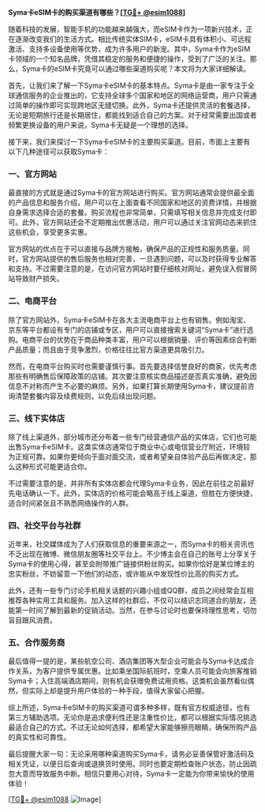 **Syma卡eSIM卡的购买渠道有哪些？[[TG💪+ @esim1088](https://t.me/s/esim1088)]**

随着科技的发展，智能手机的功能越来越强大，而eSIM卡作为一项新兴技术，正在逐渐改变我们的生活方式。相比传统实体SIM卡，eSIM卡具有体积小、可远程激活、支持多设备使用等优势，成为许多用户的新宠。其中，Syma卡作为eSIM卡领域的一个知名品牌，凭借其稳定的服务和便捷的操作，受到了广泛的关注。那么，Syma卡的eSIM卡究竟可以通过哪些渠道购买呢？本文将为大家详细解读。

首先，让我们来了解一下Syma卡eSIM卡的基本特点。Syma卡是由一家专注于全球通信服务的企业推出的，它支持全球多个国家和地区的网络运营商，用户只需通过简单的操作即可实现跨地区无缝切换。此外，Syma卡还提供灵活的套餐选择，无论是短期旅行还是长期居住，都能找到适合自己的方案。对于经常需要出国或者频繁更换设备的用户来说，Syma卡无疑是一个理想的选择。

接下来，我们来探讨一下Syma卡eSIM卡的主要购买渠道。目前，市面上主要有以下几种途径可以获取Syma卡：

### 一、官方网站

最直接的方式就是通过Syma卡的官方网站进行购买。官方网站通常会提供最全面的产品信息和服务介绍，用户可以在上面查看不同国家和地区的资费详情，并根据自身需求选择合适的套餐。购买流程也非常简单，只需填写相关信息并完成支付即可。此外，官方网站还会不定期推出优惠活动，用户可以通过关注官网动态来抓住这些机会，享受更多实惠。

官方网站的优点在于可以直接与品牌方接触，确保产品的正规性和服务质量。同时，官方网站提供的售后服务也相对完善，一旦遇到问题，可以及时获得专业解答和支持。不过需要注意的是，在访问官方网站时要仔细核对网址，避免误入假冒网站导致财产损失。

### 二、电商平台

除了官方网站外，Syma卡eSIM卡在各大主流电商平台上也有销售。例如淘宝、京东等平台都设有专门的店铺或专区，用户可以直接搜索关键词“Syma卡”进行选购。电商平台的优势在于商品种类丰富，用户可以根据销量、评价等因素综合判断产品质量；而且由于竞争激烈，价格往往比官方渠道更具吸引力。

然而，在电商平台购买时也需要谨慎行事。首先要选择信誉良好的商家，优先考虑那些有明确售后保障政策的店铺。其次要注意核实商品描述是否真实准确，避免因信息不对称而产生不必要的麻烦。另外，如果打算长期使用Syma卡，建议提前咨询清楚套餐内容及续费规则，以免后续出现问题。

### 三、线下实体店

除了线上渠道外，部分城市还分布着一些专门经营通信产品的实体店，它们也可能出售Syma卡eSIM卡。这类实体店通常位于商业中心或电信营业厅附近，环境较为正规可靠。如果你更倾向于面对面交流，或者希望亲自体验产品后再做决定，那么这种形式可能更适合你。

不过需要注意的是，并非所有实体店都会代理Syma卡业务，因此在前往之前最好先电话确认一下。此外，实体店的价格可能会略高于线上渠道，但胜在方便快捷，适合时间紧张且不熟悉网络操作的人群。

### 四、社交平台与社群

近年来，社交媒体成为了人们获取信息的重要来源之一，而Syma卡的相关资讯也不乏出现在微博、微信朋友圈等社交平台上。不少博主会在自己的账号上分享关于Syma卡的使用心得，甚至会附带推广链接供粉丝购买。如果你恰好是某位博主的忠实粉丝，不妨留意一下他们的动态，或许能从中发现性价比高的购买方式。

此外，还有一些专门讨论手机相关话题的兴趣小组或QQ群，成员之间经常会互相推荐各种实用工具和服务。加入这样的社群后，不仅可以结识志同道合的朋友，还能第一时间了解到最新的促销活动。当然，在参与讨论时也要保持理性思考，切勿盲目跟风消费。

### 五、合作服务商

最后值得一提的是，某些航空公司、酒店集团等大型企业可能会与Syma卡达成合作关系，为客户提供专属优惠。比如乘坐国际航班时，空乘人员可能会向旅客推销Syma卡；入住高端酒店期间，则有机会获赠免费试用资格。这类机会虽然看似偶然，但实际上却是提升用户体验的一种手段，值得大家留心把握。

综上所述，Syma卡eSIM卡的购买渠道可谓多种多样，既有官方权威途径，也有第三方辅助选项。无论你是追求便利性还是注重性价比，都可以根据实际情况挑选最适合自己的方式。不过无论如何选择，都希望大家能够擦亮眼睛，确保所购产品的真实性和可靠性。

最后提醒大家一句：无论采用哪种渠道购买Syma卡，请务必妥善保管好激活码及相关凭证，以便日后查询或退换货时使用。同时也要定期检查账户状态，防止因疏忽大意而导致服务中断。相信只要用心对待，Syma卡一定能为你带来愉快的使用体验！

[[TG💪+ @esim1088](https://t.me/s/esim1088) ![Image](https://i.postimg.cc/4NQfJmqS/Snipaste-2025-05-13-00-14-12.png)]